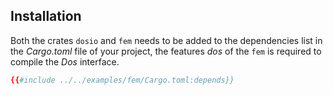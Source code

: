 ## Installation

Both the crates `dosio` and `fem` needs to be added to the dependencies list in the *Cargo.toml* file of your project, the features *dos* of the `fem` is required to compile the *Dos* interface.
```toml
{{#include ../../examples/fem/Cargo.toml:depends}}
```
